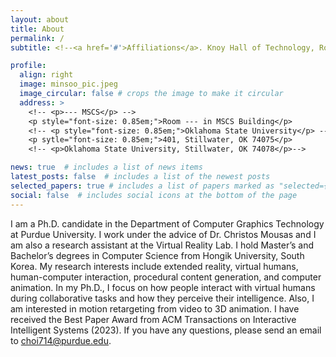 ```yaml
---
layout: about
title: About
permalink: /
subtitle: <!--<a href='#'>Affiliations</a>. Knoy Hall of Technology, Room 378  401 Grant St, West Lafayette, IN 47907, USA --> <!-- Contacts. Moto. Etc. -->

profile:
  align: right
  image: minsoo_pic.jpeg
  image_circular: false # crops the image to make it circular
  address: >
    <!-- <p>--- MSCS</p> -->
    <p style="font-size: 0.85em;">Room --- in MSCS Building</p>
    <!-- <p style="font-size: 0.85em;">Oklahoma State University</p> -->
    <p sytle="font-size: 0.85em;">401, Stillwater, OK 74075</p>
    <!-- <p>Oklahoma State University, Stillwater, OK 74078</p>-->

news: true  # includes a list of news items
latest_posts: false  # includes a list of the newest posts
selected_papers: true # includes a list of papers marked as "selected={true}"
social: false  # includes social icons at the bottom of the page
---
```


I am a Ph.D. candidate in the Department of Computer Graphics Technology at Purdue University. I work under the advice of Dr. Christos Mousas and I am also a research assistant at the Virtual Reality Lab. I hold Master’s and Bachelor’s degrees in Computer Science from Hongik University, South Korea. My research interests include extended reality, virtual humans, human-computer interaction, procedural content generation, and computer animation. In my Ph.D., I focus on how people interact with virtual humans during collaborative tasks and how they perceive their intelligence. Also, I am interested in motion retargeting from video to 3D animation. I have received the Best Paper Award <i class="fa fa-trophy"></i> from ACM Transactions on Interactive Intelligent Systems (2023). If you have any questions, please send an email to choi714@purdue.edu.

<!--Write your biography here. Tell the world about yourself. Link to your favorite [subreddit](http://reddit.com). You can put a picture in, too. The code is already in, just name your picture `prof_pic.jpg` and put it in the `img/` folder.-->

<!--Put your address / P.O. box / other info right below your picture. You can also disable any of these elements by editing `profile` property of the YAML header of your `_pages/about.md`. Edit `_bibliography/papers.bib` and Jekyll will render your [publications page](/al-folio/publications/) automatically.-->

<!--Link to your social media connections, too. This theme is set up to use [Font Awesome icons](http://fortawesome.github.io/Font-Awesome/) and [Academicons](https://jpswalsh.github.io/academicons/), like the ones below. Add your Facebook, Twitter, LinkedIn, Google Scholar, or just disable all of them.-->
